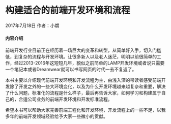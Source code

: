 # 构建适合的前端开发环境和流程

2017年7月18日 作者：小爝

#### 内容介绍

前端开发行业目前正在经历着一场巨大的变革和转型，从简单好入手，切入门槛低，到复杂的流程与开发环境。让很多新人以及老人迷茫，明明以前很简单的工作，经过2013-2016年这短短几年，貌似之前简单的LAMP开发环境或者说只需要一个笔记本或者Dreamwear就可以书写网页的时代一去不复返了。

本书主要以介绍现代前端开发环境和开发流程为主，由浅入深的带读者感受前端开发除了开发之外的一些大环境变化，以及为什么开发环境越来越复杂和重要，解决了什么问题，标准化的流程是什么样子，最后再告诉大家，如何学习和构建属于自己的，合适公司业务的前端开发环境和开发标准流程。

希望本书可以帮助大家完善前端工程化和开发环境，开发流程上的一些不足，以我多年的前端开发领域经验给予大家一些微小的贡献。

